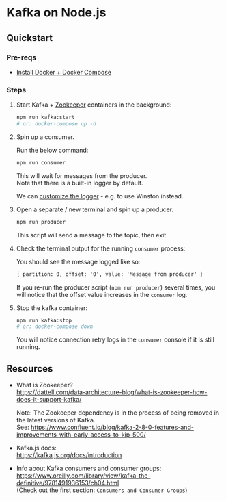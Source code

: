 # Kafka on Node.js

## Quickstart

### Pre-reqs

- [Install Docker + Docker Compose](https://docs.docker.com/compose/install/)

### Steps

1. Start Kafka + [Zookeeper](#resources) containers in the background:

   ```sh
   npm run kafka:start
   # or: docker-compose up -d
   ```

2. Spin up a consumer.

   Run the below command:

   ```sh
   npm run consumer
   ```

   This will wait for messages from the producer.  
   Note that there is a built-in logger by default.

   We can [customize the logger](https://kafka.js.org/docs/custom-logger) - e.g. to use Winston instead.

3. Open a separate / new terminal and spin up a producer.

   ```sh
   npm run producer
   ```

   This script will send a message to the topic, then exit.

4. Check the terminal output for the running `consumer` process:

   You should see the message logged like so:

   ```txt
   { partition: 0, offset: '0', value: 'Message from producer' }
   ```

   If you re-run the producer script (`npm run producer`) several times,
   you will notice that the offset value increases in the `consumer` log.

5. Stop the kafka container:

   ```sh
   npm run kafka:stop
   # or: docker-compose down
   ```

   You will notice connection retry logs in the `consumer` console if it is still running.

## Resources

- What is Zookeeper?  
  <https://dattell.com/data-architecture-blog/what-is-zookeeper-how-does-it-support-kafka/>

  Note: The Zookeeper dependency is in the process of being removed in the latest versions of Kafka.  
  See: <https://www.confluent.io/blog/kafka-2-8-0-features-and-improvements-with-early-access-to-kip-500/>

- Kafka.js docs:  
  <https://kafka.js.org/docs/introduction>

- Info about Kafka consumers and consumer groups:  
  <https://www.oreilly.com/library/view/kafka-the-definitive/9781491936153/ch04.html>  
  (Check out the first section: `Consumers and Consumer Groups`)
